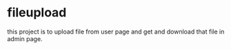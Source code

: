 # fileupload
this project is to upload file from user page and get and download that file in admin page.

